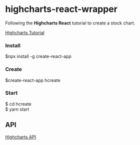 # highcharts-react-wrapper  
  
Following the **Highcharts React** tutorial to create a stock chart.  
  
[Highcharts Tutorial](https://www.highcharts.com/blog/tutorials/highcharts-wrapper-for-react-101/)  
  
### Install  
$npx install -g create-react-app  
  
### Create  
$create-react-app hcreate  
  
### Start  
$ cd hcreate  
$ yarn start 
  
## API  
[Highcharts API](https://api.highcharts.com/highcharts/?_ga=2.69392535.665585017.1617846423-566593923.1617846423)  
